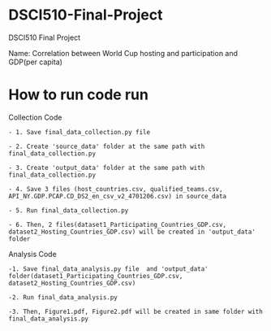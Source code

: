 # DSCI510-Final-Project
DSCI510 Final Project

Name:  Correlation between World Cup hosting and participation and GDP(per capita)


# How to run code run
    
 Collection Code   
    
    - 1. Save final_data_collection.py file 
    
    - 2. Create 'source_data' folder at the same path with final_data_collection.py
    
    - 3. Create 'output_data' folder at the same path with final_data_collection.py
    
    - 4. Save 3 files (host_countries.csv, qualified_teams.csv, API_NY.GDP.PCAP.CD_DS2_en_csv_v2_4701206.csv) in source_data
    
    - 5. Run final_data_collection.py
    
    - 6. Then, 2 files(dataset1_Participating_Countries_GDP.csv, dataset2_Hosting_Countries_GDP.csv) will be created in 'output_data' folder



  Analysis Code
  
    -1. Save final_data_analysis.py file  and 'output_data' folder(dataset1_Participating_Countries_GDP.csv, dataset2_Hosting_Countries_GDP.csv)

    -2. Run final_data_analysis.py
    
    -3. Then, Figure1.pdf, Figure2.pdf will be created in same folder with final_data_analysis.py 
